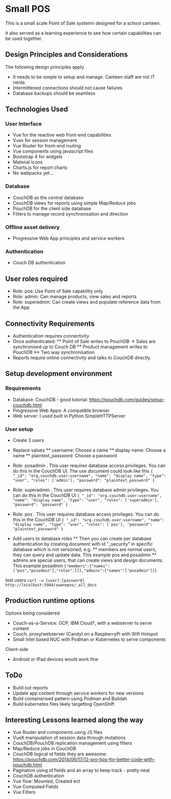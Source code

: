 # Small POS
This is a small scale Point of Sale systemn designed for a school canteen. 

It also served as a learning experience to see how certain capabilities can be used together. 

## Design Principles and Considerations
The following design principles apply
* It needs to be simple to setup and manage. Canteen staff are not IT nerds
* Intermittened connections should not cause failures
* Database backups should be seamless

## Technologies Used
### User Interface
* Vue for the reactive web front-end capabilities
* Vuex for session management
* Vue Router for front-end routing
* Vue components using javascript files
* Bootstrap 4 for widgets
* Material Icons
* Charts.js for report charts
* No webpacks yet...

### Database
* CouchDB as the central database
* CouchDB views for reports using simple Map/Reduce jobs
* PouchDB for the client side database
* Filters to manage record synchronisation and direction

### Offline asset delivery
* Progressive Web App principles and service workers

### Authentication
* Couch DB authentication


## User roles required
* Role: pos: Use Point of Sale capability only
* Role: admin: Can manage products, view sales and reports
* Role: superadmin: Can create views and populate reference data from the App

## Connectivity Requirements
* Authentication requires connectivity
* Once authenticated: 
** Point of Sale writes to PouchDB -> Sales are synchronised up to Couch DB
** Product management writes to PouchDB <-> Two way synchronisation
* Reports require online connectivity and talks to CouchDB directly

## Setup development environment
### Requirements
* Database: CouchDB - good tutorial: https://pouchdb.com/guides/setup-couchdb.html
* Progressive Web Apps: A compatible browser
* Web server: I used built in Python SimpleHTTPServer

### User setup
* Create 3 users
* Replace values
** username: Choose a name
** display name: Choose a name
** plaintext_password: Choose a password

* Role: posadmin . This user requires database access privileges. You can do this in the CouchDB UI. The use document could look like this
`
  {
    "_id": "org.couchdb.user:username",
    "name": "display name",
    "type": "user",
    "roles": ['admin'],
    "password": "plaintext_password"
  }
`
* Role: superadmin . This user requires database admin privileges. You can do this in the CouchDB UI
`
  {
    "_id": "org.couchdb.user:username",
    "name": "display name",
    "type": "user",
    "roles": ['superadmin'],
    "password": "password"
  }
`
* Role: pos . This user requires database access privilages. You can do this in the CouchDB UI
`
  {
    "_id": "org.couchdb.user:username",
    "name": "display name",
    "type": "user",
    "roles": ['pos'],
    "password": "plaintext_password"
  }
`

* Add users to database roles
** Then you can create per database authentication by creating document with id "_security" in specific database which is not versioned, e.g.
** members are normal users, they can query and update data. This example pos and posadmin
** admins are special users, that can create views and design documents. This example posadmin
`
 {"members":{"names":["pos","posadmin"],"roles":[]},"admins":{"names":["posadmin"]}}
`

test users
` curl -u [user]:[password] http://localhost:5984/swanepos/_all_docs `

## Production runtime options
Options being considered
* Couch-as-a-Service: GCP, IBM Cloud?, with a webserver to serve content
* Couch, proxy/webserver (Candy) on a RaspberryPi with Wifi Hotspot
* Small Intel based NUC with Podman or Kubernetes to serve components

Client-side
* Android or IPad devices would work fine

## ToDo
* Build out reports
* Update app content through service workers for new versions
* Build containerised pattern using Podman and Buildah
* Build kubernetes files likely targetting OpenShift

## Interesting Lessons learned along the way
* Vue Router and components using JS files
* VueX manipulation of session data through mutations
* CouchDB/PouchDB replication management using filters
* Map/Reduce jobs in CouchDB
* CouchDB logical id fields they are awesome: https://pouchdb.com/2014/06/17/12-pro-tips-for-better-code-with-pouchdb.html
* Pagination using id fields and an array to keep track - pretty neat
* CouchDB authentication
* Vue flow: Mounted, Created ect
* Vue Computed Fields
* Vue Filters

